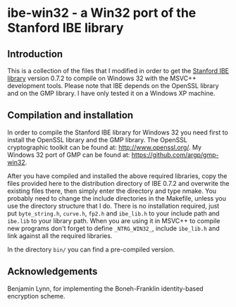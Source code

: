 # ibe-win32 - a Win32 port of the Stanford IBE library

## Introduction

This is a collection of the files that I modified in order to get the
[Stanford IBE library](http://crypto.stanford.edu/ibe/) version 0.7.2
to compile on Windows 32 with the MSVC++ development tools.  Please
note that IBE depends on the OpenSSL library and on the GMP library.
I have only tested it on a Windows XP machine.

## Compilation and installation

In order to compile the Stanford IBE library for Windows 32 you need first
to install the OpenSSL library and the GMP library.  The OpenSSL
cryptographic toolkit can be found at:  http://www.openssl.org/.  My Windows
32 port of GMP can be found at:  https://github.com/argp/gmp-win32.

After you have compiled and installed the above required libraries, copy the
files provided here to the distribution directory of IBE 0.7.2 and overwrite
the existing files there, then simply enter the directory and type nmake.
You probably need to change the include directories in the Makefile, unless
you use the directory structure that I do.  There is no installation required,
just put `byte_string.h`, `curve.h`, `fp2.h` and `ibe_lib.h` to your include
path and `ibe.lib` to your library path.  When you are using it in MSVC++ to
compile new programs don't forget to define `_NTRG_WIN32_`, include `ibe_lib.h`
and link against all the required libraries.

In the directory `bin/` you can find a pre-compiled version.

## Acknowledgements

Benjamin Lynn, for implementing the Boneh-Franklin identity-based
encryption scheme.
